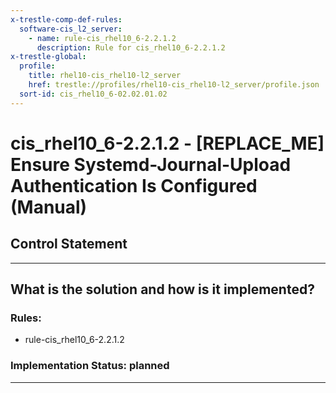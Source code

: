 ```yaml
---
x-trestle-comp-def-rules:
  software-cis_l2_server:
    - name: rule-cis_rhel10_6-2.2.1.2
      description: Rule for cis_rhel10_6-2.2.1.2
x-trestle-global:
  profile:
    title: rhel10-cis_rhel10-l2_server
    href: trestle://profiles/rhel10-cis_rhel10-l2_server/profile.json
  sort-id: cis_rhel10_6-02.02.01.02
---
```


# cis_rhel10_6-2.2.1.2 - \[REPLACE_ME\] Ensure Systemd-Journal-Upload Authentication Is Configured (Manual)

## Control Statement

______________________________________________________________________

## What is the solution and how is it implemented?

<!-- For implementation status enter one of: implemented, partial, planned, alternative, not-applicable -->

<!-- Note that the list of rules under ### Rules: is read-only and changes will not be captured after assembly to JSON -->

<!-- Add control implementation description here for control: cis_rhel10_6-2.2.1.2 -->

### Rules:

  - rule-cis_rhel10_6-2.2.1.2

### Implementation Status: planned

______________________________________________________________________
